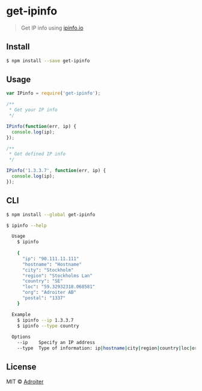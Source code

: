 # get-ipinfo

> Get IP info using [ipinfo.io](http://ipinfo.io)

## Install

```sh
$ npm install --save get-ipinfo
```

## Usage

```javascript
var IPinfo = require('get-ipinfo');

/**
 * Get your IP info
 */

IPinfo(function(err, ip) {
  console.log(ip);
});

/**
 * Get defined IP info
 */

IPinfo('1.3.3.7', function(err, ip) {
  console.log(ip);
});
```

## CLI

```sh
$ npm install --global get-ipinfo
```

```sh
$ ipinfo --help

  Usage
    $ ipinfo
    
    {
      "ip": "90.111.11.111"
      "hostname": "Hostname"
      "city": "Stockholm"
      "region": "Stockholms Lan"
      "country": "SE"
      "loc": "59.32932318.068581"
      "org": "Adroiter AB"
      "postal": "1337"
    }

  Example
    $ ipinfo --ip 1.3.3.7
    $ ipinfo --type country
    
  Options
    --ip    Specify an IP address
    --type  Type of information: ip|hostname|city|region|country|loc|org|postal
```

## License

MIT © [Adroiter](http://adroiter.io)
